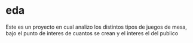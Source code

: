 # eda
Este es un proyecto en cual analizo los distintos tipos de juegos de mesa, bajo el punto de interes de cuantos se crean y el interes el del publico

